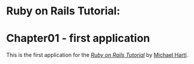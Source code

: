 # Ruby on Rails Tutorial: 
# Chapter01 - first application

This is the first application for the
[*Ruby on Rails Tutorial*](http://railstutorial.org/)
by [Michael Hartl](http://michaelhartl.com/).
